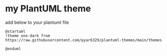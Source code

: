 # my PlantUML theme

add below to your plantuml file

```plantuml
@startuml
!theme one-dark from https://raw.githubusercontent.com/pyar6329/plantuml-themes/main/themes

@enduml
```
